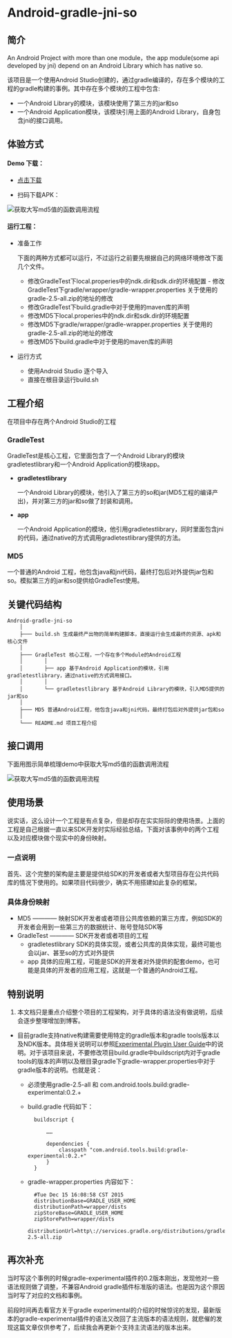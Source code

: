 # Android-gradle-jni-so

## 简介

An Android Project with more than one module，the app module(some api developed by jni) depend on an Android Library which has native so.

该项目是一个使用Android Studio创建的，通过gradle编译的，存在多个模块的工程的gradle构建的事例。其中存在多个模块的工程中包含:

- 一个Android Library的模块，该模块使用了第三方的jar和so
- 一个Android Application模块，该模块引用上面的Android Library，自身包含jni的接口调用。
## 体验方式

#### Demo 下载：
	
- [点击下载](http://blog.bihe0832.com/public/resource/GradleTest-debug.apk)
	
- 扫码下载APK：
	
![获取大写md5值的函数调用流程](http://blog.bihe0832.com/public/images/gradle-test-apk-download.png)

#### 运行工程：

- 准备工作

	下面的两种方式都可以运行，不过运行之前要先根据自己的网络环境修改下面几个文件。
	- 修改GradleTest下local.properies中的ndk.dir和sdk.dir的环境配置	- 修改GradleTest下gradle/wrapper/gradle-wrapper.properties 关于使用的gradle-2.5-all.zip的地址的修改
	- 修改GradleTest下build.gradle中对于使用的maven库的声明
	- 修改MD5下local.properies中的ndk.dir和sdk.dir的环境配置
	- 修改MD5下gradle/wrapper/gradle-wrapper.properties 关于使用的gradle-2.5-all.zip的地址的修改
	- 修改MD5下build.gradle中对于使用的maven库的声明

- 运行方式	
	
	- 使用Android Studio 逐个导入
	- 直接在根目录运行build.sh
	 
## 工程介绍

在项目中存在两个Android Studio的工程

### GradleTest

GradleTest是核心工程，它里面包含了一个Android Library的模块gradletestlibrary和一个Android Application的模块app。

- **gradletestlibrary**

	一个Android Library的模块，他引入了第三方的so和jar(MD5工程的编译产出)，并对第三方的jar和so做了封装和调用。

- **app**

	一个Android Application的模块，他引用gradletestlibrary，同时里面包含jni的代码，通过native的方式调用gradletestlibrary提供的方法。

### MD5

一个普通的Android 工程，他包含java和jni代码，最终打包后对外提供jar包和so。模拟第三方的jar和so提供给GradleTest使用。

## 关键代码结构

	Android-gradle-jni-so
		│
		├─── build.sh 生成最终产出物的简单构建脚本，直接运行会生成最终的资源、apk和核心文件
		│
		├─── GradleTest 核心工程，一个存在多个Module的Android工程
		│		│
		│		├── app 基于Android Application的模块，引用gradletestlibrary，通过native的方式调用接口。
		│		│
		│		└── gradletestlibrary 基于Android Library的模块，引入MD5提供的jar和so
		│		
		├─── MD5 普通Android工程，他包含java和jni代码，最终打包后对外提供jar包和so
		│
	   	└─── README.md 项目工程介绍
	   	
## 接口调用

下面用图示简单梳理demo中获取大写md5值的函数调用流程

![获取大写md5值的函数调用流程](http://blog.bihe0832.com/public/images/gradle-test-func-call.png)

## 使用场景

说实话，这么设计一个工程是有点复杂，但是却存在实实际际的使用场景。上面的工程是自己根据一直以来SDK开发时实际经验总结，下面对该事例中的两个工程以及对应模块做个现实中的身份映射。

### 一点说明

首先、这个完整的架构是主要是提供给SDK的开发者或者大型项目存在公共代码库的情况下使用的。如果项目代码很少，确实不用搭建如此复杂的框架。

### 具体身份映射

- MD5  ————  映射SDK开发者或者项目公共库依赖的第三方库，例如SDK的开发者会用到一些第三方的数据统计、账号登陆SDK等
- GradleTest ————  SDK开发者或者项目的工程
	- gradletestlibrary SDK的具体实现，或者公共库的具体实现，最终可能也会以jar、甚至so的方式对外提供
	- app 具体的应用工程，可能是SDK的开发者对外提供的配套demo，也可能是具体的开发者的应用工程，这就是一个普通的Android工程。

## 特别说明

1. 本文档只是重点介绍整个项目的工程架构，对于具体的语法没有做说明，后续会逐步整理增加到博客。
- 目前gradle支持native构建需要使用特定的gradle版本和gradle tools版本以及NDK版本。具体相关说明可以参照[Experimental Plugin User Guide](http://blog.bihe0832.com/Experimental_Plugin_User_Guide.html)中的说明。对于该项目来说，不要修改项目build.gradle中buildscript内对于gradle tools的版本的声明以及根目录gradle下gradle-wrapper.properties中对于gradle版本的说明。也就是说：
	- 必须使用gradle-2.5-all 和 com.android.tools.build:gradle-experimental:0.2.+
	- build.gradle 代码如下：
		
			buildscript {
				
				……
				
			    dependencies {
			        classpath "com.android.tools.build:gradle-experimental:0.2.+"
			    }
			}
	- gradle-wrapper.properties 内容如下：

			#Tue Dec 15 16:08:58 CST 2015
			distributionBase=GRADLE_USER_HOME
			distributionPath=wrapper/dists
			zipStoreBase=GRADLE_USER_HOME
			zipStorePath=wrapper/dists
			distributionUrl=http\://services.gradle.org/distributions/gradle-2.5-all.zip
			
## 再次补充

当时写这个事例的时候gradle-experimental插件的0.2版本刚出，发现他对一些语法规则做了调整，不兼容Android gradle插件标准版的语法。也是因为这个原因当时写了对应的文档和事例。

前段时间再去看官方关于gradle experimental的介绍的时候惊诧的发现，最新版本的gradle-experimental插件的语法又改回了主流版本的语法规则，就悲催的发现这篇文章仅供参考了，后续我会再更新个支持主流语法的版本出来。